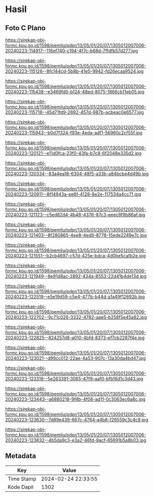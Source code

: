 # Hasil

## Foto C Plano

https://sirekap-obj-formc.kpu.go.id/1598/pemilu/pdpr/13/05/01/20/07/1305012007006-20240223-114917--116ef740-c194-4f7c-b68d-7ffdfb57d277.jpg

https://sirekap-obj-formc.kpu.go.id/1598/pemilu/pdpr/13/05/01/20/07/1305012007006-20240223-115126--8fc144cd-5b8b-41e5-9942-fd26ecaa9524.jpg

https://sirekap-obj-formc.kpu.go.id/1598/pemilu/pdpr/13/05/01/20/07/1305012007006-20240223-115438--e3469fd0-b124-48ed-8075-1866cb11eb05.jpg

https://sirekap-obj-formc.kpu.go.id/1598/pemilu/pdpr/13/05/01/20/07/1305012007006-20240223-115718--45d71fd9-2692-457d-987b-acbeac0e6577.jpg

https://sirekap-obj-formc.kpu.go.id/1598/pemilu/pdpr/13/05/01/20/07/1305012007006-20240223-115943--b0d7f324-f93e-4eda-adf1-56960c2cf55f.jpg

https://sirekap-obj-formc.kpu.go.id/1598/pemilu/pdpr/13/05/01/20/07/1305012007006-20240223-120121--e11d0fca-23f0-43fa-b7c8-6f2048e335d2.jpg

https://sirekap-obj-formc.kpu.go.id/1598/pemilu/pdpr/13/05/01/20/07/1305012007006-20240223-120334--83a4ea18-6304-48f5-a33b-a84bcbe4d49b.jpg

https://sirekap-obj-formc.kpu.go.id/1598/pemilu/pdpr/13/05/01/20/07/1305012007006-20240223-120911--8f14943a-ee6f-4128-8e2e-117534a4cc71.jpg

https://sirekap-obj-formc.kpu.go.id/1598/pemilu/pdpr/13/05/01/20/07/1305012007006-20240223-121123--c5ed82d4-4b48-4376-87c3-eeec8f9b86af.jpg

https://sirekap-obj-formc.kpu.go.id/1598/pemilu/pdpr/13/05/01/20/07/1305012007006-20240223-121403--8f280865-4ee8-4ed9-8778-15ede2249e7c.jpg

https://sirekap-obj-formc.kpu.go.id/1598/pemilu/pdpr/13/05/01/20/07/1305012007006-20240223-121551--b2cb4697-c57d-425e-bdca-4d0be5cafb2e.jpg

https://sirekap-obj-formc.kpu.go.id/1598/pemilu/pdpr/13/05/01/20/07/1305012007006-20240223-121949--8e91d8ac-2892-434a-8553-22d41b4de13d.jpg

https://sirekap-obj-formc.kpu.go.id/1598/pemilu/pdpr/13/05/01/20/07/1305012007006-20240223-122519--e5e19d59-c5e4-477b-b44d-a1a49f12692b.jpg

https://sirekap-obj-formc.kpu.go.id/1598/pemilu/pdpr/13/05/01/20/07/1305012007006-20240223-122702--9c71c026-3332-4782-aae5-b258f5e45a82.jpg

https://sirekap-obj-formc.kpu.go.id/1598/pemilu/pdpr/13/05/01/20/07/1305012007006-20240223-122825--824257d8-a010-4bfd-8373-ef7cb2287f4e.jpg

https://sirekap-obj-formc.kpu.go.id/1598/pemilu/pdpr/13/05/01/20/07/1305012007006-20240223-123021--d99cc012-22ae-4a53-907c-13a30da4bd47.jpg

https://sirekap-obj-formc.kpu.go.id/1598/pemilu/pdpr/13/05/01/20/07/1305012007006-20240223-123318--5e263391-3065-47f9-aaf0-bfb16d1c3d43.jpg

https://sirekap-obj-formc.kpu.go.id/1598/pemilu/pdpr/13/05/01/20/07/1305012007006-20240223-123443--a6880218-9f4b-4f08-ad11-0c3063ec6a8c.jpg

https://sirekap-obj-formc.kpu.go.id/1598/pemilu/pdpr/13/05/01/20/07/1305012007006-20240223-123630--7d89e439-667c-4764-a4b8-f26559c3c4c9.jpg

https://sirekap-obj-formc.kpu.go.id/1598/pemilu/pdpr/13/05/01/20/07/1305012007006-20240223-123832--4b5da9c3-e3a2-46fd-9acf-65691b5a8b03.jpg


## Metadata

| Key        | Value               |
| ---------- | ------------------- |
| Time Stamp | 2024-02-24 22:33:55 |
| Kode Dapil | 1302                |



